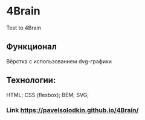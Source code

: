 # 4Brain
Test to 4Brain

## Функционал

Вёрстка с использованием dvg-графики

## Технологии:

HTML; CSS (flexbox); BEM; SVG;

### Link https://pavelsolodkin.github.io/4Brain/
